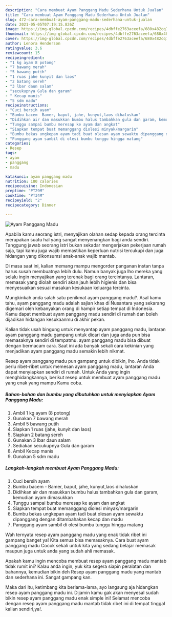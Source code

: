 ```yaml
---
description: "Cara membuat Ayam Panggang Madu Sederhana Untuk Jualan"
title: "Cara membuat Ayam Panggang Madu Sederhana Untuk Jualan"
slug: 472-cara-membuat-ayam-panggang-madu-sederhana-untuk-jualan
date: 2021-05-05T07:19:15.826Z
image: https://img-global.cpcdn.com/recipes/4dbffe2763aceefa/680x482cq70/ayam-panggang-madu-foto-resep-utama.jpg
thumbnail: https://img-global.cpcdn.com/recipes/4dbffe2763aceefa/680x482cq70/ayam-panggang-madu-foto-resep-utama.jpg
cover: https://img-global.cpcdn.com/recipes/4dbffe2763aceefa/680x482cq70/ayam-panggang-madu-foto-resep-utama.jpg
author: Lenora Henderson
ratingvalue: 3.6
reviewcount: 15
recipeingredient:
- "1 kg ayam 8 potong"
- "7 bawang merah"
- "5 bawang putih"
- "1 ruas jahe kunyit dan laos"
- "2 batang sereh"
- "3 lbar daun salam"
- "secukupnya Gula dan garam"
- " Kecap manis"
- "5 sdm madu"
recipeinstructions:
- "Cuci bersih ayam"
- "Bumbu bacem  Bamer, baput, jahe, kunyut,laos dihaluskan"
- "Didihkan air dan masukkan bumbu halus tambahkan gula dan garam, kemudian ayam dimasukkan"
- "Tunggu sampai bumbu meresap ke ayam dan angkat"
- "Siapkan tempat buat memanggang diolesi minyak/margarin"
- "Bumbu bekas ungkepan ayam tadi buat olesan ayam sewaktu dipanggang dengan ditambahakan kecap dan madu"
- "Panggang ayam sambil di olesi bumbu tunggu hingga matang"
categories:
- Resep
tags:
- ayam
- panggang
- madu

katakunci: ayam panggang madu 
nutrition: 180 calories
recipecuisine: Indonesian
preptime: "PT29M"
cooktime: "PT34M"
recipeyield: "2"
recipecategory: Dinner

---
```



![Ayam Panggang Madu](https://img-global.cpcdn.com/recipes/4dbffe2763aceefa/680x482cq70/ayam-panggang-madu-foto-resep-utama.jpg)

Apabila kamu seorang istri, menyajikan olahan sedap kepada orang tercinta merupakan suatu hal yang sangat menyenangkan bagi anda sendiri. Tanggung jawab seorang istri bukan sekadar mengerjakan pekerjaan rumah saja, tapi kamu juga wajib memastikan keperluan nutrisi tercukupi dan juga hidangan yang dikonsumsi anak-anak wajib mantab.

Di masa  saat ini, kalian memang mampu mengorder panganan instan tanpa harus susah membuatnya lebih dulu. Namun banyak juga lho mereka yang selalu ingin menyajikan yang terenak bagi orang tercintanya. Lantaran, memasak yang diolah sendiri akan jauh lebih higienis dan bisa menyesuaikan sesuai masakan kesukaan keluarga tercinta. 



Mungkinkah anda salah satu penikmat ayam panggang madu?. Asal kamu tahu, ayam panggang madu adalah sajian khas di Nusantara yang sekarang digemari oleh kebanyakan orang di hampir setiap tempat di Indonesia. Kamu dapat membuat ayam panggang madu sendiri di rumah dan boleh dijadikan hidangan kesukaanmu di akhir pekan.

Kalian tidak usah bingung untuk menyantap ayam panggang madu, lantaran ayam panggang madu gampang untuk dicari dan juga anda pun bisa memasaknya sendiri di tempatmu. ayam panggang madu bisa dibuat dengan bermacam cara. Saat ini ada banyak sekali cara kekinian yang menjadikan ayam panggang madu semakin lebih nikmat.

Resep ayam panggang madu pun gampang untuk dibikin, lho. Anda tidak perlu ribet-ribet untuk memesan ayam panggang madu, lantaran Anda dapat menyiapkan sendiri di rumah. Untuk Anda yang ingin menghidangkannya, berikut resep untuk membuat ayam panggang madu yang enak yang mampu Kamu coba.

<!--inarticleads1-->

##### Bahan-bahan dan bumbu yang dibutuhkan untuk menyiapkan Ayam Panggang Madu:

1. Ambil 1 kg ayam (8 potong)
1. Gunakan 7 bawang merah
1. Ambil 5 bawang putih
1. Siapkan 1 ruas (jahe, kunyit dan laos)
1. Siapkan 2 batang sereh
1. Gunakan 3 lbar daun salam
1. Sediakan secukupnya Gula dan garam
1. Ambil  Kecap manis
1. Gunakan 5 sdm madu




<!--inarticleads2-->

##### Langkah-langkah membuat Ayam Panggang Madu:

1. Cuci bersih ayam
1. Bumbu bacem  - Bamer, baput, jahe, kunyut,laos dihaluskan
1. Didihkan air dan masukkan bumbu halus tambahkan gula dan garam, kemudian ayam dimasukkan
1. Tunggu sampai bumbu meresap ke ayam dan angkat
1. Siapkan tempat buat memanggang diolesi minyak/margarin
1. Bumbu bekas ungkepan ayam tadi buat olesan ayam sewaktu dipanggang dengan ditambahakan kecap dan madu
1. Panggang ayam sambil di olesi bumbu tunggu hingga matang




Wah ternyata resep ayam panggang madu yang enak tidak ribet ini gampang banget ya! Kita semua bisa memasaknya. Cara buat ayam panggang madu Cocok sekali untuk kita yang sedang belajar memasak maupun juga untuk anda yang sudah ahli memasak.

Apakah kamu ingin mencoba membuat resep ayam panggang madu mantab tidak rumit ini? Kalau anda ingin, yuk kita segera siapin peralatan dan bahannya, kemudian bikin deh Resep ayam panggang madu yang mantab dan sederhana ini. Sangat gampang kan. 

Maka dari itu, ketimbang kita berlama-lama, ayo langsung aja hidangkan resep ayam panggang madu ini. Dijamin kamu gak akan menyesal sudah bikin resep ayam panggang madu enak simple ini! Selamat mencoba dengan resep ayam panggang madu mantab tidak ribet ini di tempat tinggal kalian sendiri,ya!.

